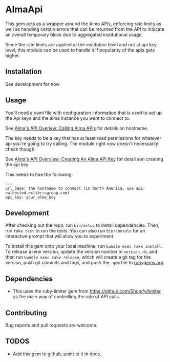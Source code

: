 # AlmaApi

This gem acts as a wrapper around the Alma APIs, enforcing rate limits as well as handling certain errors that can be returned from the API to indicate an overall temporary block due to aggregated institutional usage.  

Since the rate limits are applied at the institution level and not at api key level, this module can be used to handle it if popularity of the apis gets higher.

## Installation

See development for now


## Usage

You'll need a yaml file with configuration information that is used to set up the Api keys and the alma instance you want to connect to.

See [Alma's API Overiew: Calling Alma APIs]( https://developers.exlibrisgroup.com/alma/apis/#calling ) for details on hostname.

The key needs to be a key that has at least read permissions for whatever api you're going to try calling. The module right now doesn't necessarily check though.

See [Alma's API Overview: Creating An Alma API Key]( https://developers.exlibrisgroup.com/alma/apis/#defining ) for detail son creating the api key 

This needs to hae the following:

```
---
url_base: the hostname to connect (in North America, use api-na.hosted.exlibrisgroup.com)
api_key: your_alma_key

```
## Development

After checking out the repo, run `bin/setup` to install dependencies. Then, run `rake test` to run the tests. You can also run `bin/console` for an interactive prompt that will allow you to experiment.

To install this gem onto your local machine, run `bundle exec rake install`. To release a new version, update the version number in `version.rb`, and then run `bundle exec rake release`, which will create a git tag for the version, push git commits and tags, and push the `.gem` file to [rubygems.org](https://rubygems.org).


## Dependencies

* This uses the ruby-limiter gem from https://github.com/Shopify/limiter as the main way of controlling the rate of API calls.
## Contributing

Bug reports and pull requests are welcome. 


## TODOS

  * Add this gem to github, point to it in docs.
  
  




